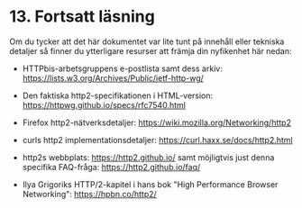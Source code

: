 # 13. Fortsatt läsning

Om du tycker att det här dokumentet var lite tunt på innehåll eller tekniska 
detaljer så finner du ytterligare resurser att främja din nyfikenhet här nedan:

- HTTPbis-arbetsgruppens e-postlista samt dess arkiv: https://lists.w3.org/Archives/Public/ietf-http-wg/

- Den faktiska http2-specifikationen i HTML-version: https://httpwg.github.io/specs/rfc7540.html

- Firefox http2-nätverksdetaljer: https://wiki.mozilla.org/Networking/http2

- curls http2 implementationsdetaljer: https://curl.haxx.se/docs/http2.html

- http2s webbplats: https://http2.github.io/ samt möjligtvis just denna specifika FAQ-fråga: https://http2.github.io/faq/

- Ilya Grigoriks HTTP/2-kapitel i hans bok "High Performance Browser Networking": https://hpbn.co/http2/
